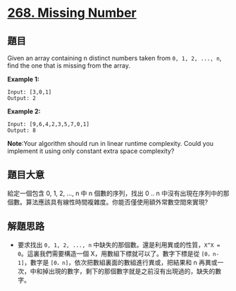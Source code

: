 # [268. Missing Number](https://leetcode.com/problems/missing-number/)


## 題目

Given an array containing n distinct numbers taken from `0, 1, 2, ..., n`, find the one that is missing from the array.

**Example 1:**

    Input: [3,0,1]
    Output: 2

**Example 2:**

    Input: [9,6,4,2,3,5,7,0,1]
    Output: 8

**Note**:Your algorithm should run in linear runtime complexity. Could you implement it using only constant extra space complexity?


## 題目大意

給定一個包含 0, 1, 2, ..., n 中 n 個數的序列，找出 0 .. n 中沒有出現在序列中的那個數。算法應該具有線性時間複雜度。你能否僅使用額外常數空間來實現?



## 解題思路


- 要求找出 `0, 1, 2, ..., n` 中缺失的那個數。還是利用異或的性質，`X^X = 0`。這裏我們需要構造一個 X，用數組下標就可以了。數字下標是從 `[0，n-1]`，數字是 `[0，n]`，依次把數組裏面的數組進行異或，把結果和 n 再異或一次，中和掉出現的數字，剩下的那個數字就是之前沒有出現過的，缺失的數字。
